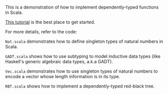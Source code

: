 This is a demonstration of how to implement dependently-typed
functions in Scala.

[This tutorial](https://lastland.github.io/pl-blog/posts/2017-09-03-dtscala.html) is the best place to get started.

For more details, refer to the code:

`Nat.scala` demonstrates how to define singleton types of natural
numbers in Scala.

`GADT.scala` shows how to use subtyping to model inductive data types
(like Haskell's generic algebraic data types, a.k.a GADT).

`Vec.scala` demonstrates how to use singleton types of natural numbers
to encode a vector whose length information is in its type.

`RBT.scala` shows how to implement a dependently-typed red-black tree.
